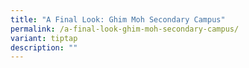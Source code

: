 ```yaml
---
title: "A Final Look: Ghim Moh Secondary Campus"
permalink: /a-final-look-ghim-moh-secondary-campus/
variant: tiptap
description: ""
---
```

